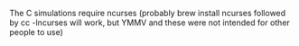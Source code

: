 The C simulations require ncurses (probably brew install ncurses followed by cc -lncurses will work, but YMMV and these
were not intended for other people to use)